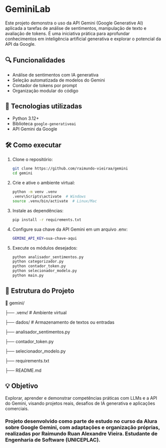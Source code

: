 # GeminiLab

Este projeto demonstra o uso da API Gemini (Google Generative AI) aplicada a tarefas de análise de sentimentos, manipulação de texto e avaliação de tokens. É uma iniciativa prática para aprofundar conhecimentos em inteligência artificial generativa e explorar o potencial da API da Google.

## 🔍 Funcionalidades

- Análise de sentimentos com IA generativa
- Seleção automatizada de modelos do Gemini
- Contador de tokens por prompt
- Organização modular do código

## 🧠 Tecnologias utilizadas

- Python 3.12+
- Biblioteca `google-generativeai`
- API Gemini da Google

## 🛠️ Como executar

1. Clone o repositório:
   
   ```bash
   git clone https://github.com/raimundo-vieiraa/gemini
   cd gemini
   
2. Crie e ative o ambiente virtual:
   
   ```bash
   python -m venv .venv
   .venv\Scripts\activate  # Windows
   source .venv/bin/activate  # Linux/Mac
3. Instale as dependências:
   
   ```bash
   pip install -r requirements.txt
4. Configure sua chave da API Gemini em um arquivo .env:
   
   ```bash
   GEMINI_API_KEY=sua-chave-aqui
5. Execute os módulos desejados:
    
   ```bash
   python analisador_sentimentos.py
   python categorizador.py
   python contador_token.py
   python selecionador_modelo.py
   python main.py

## 📂 Estrutura do Projeto
📁 gemini/

 ├── .venv/                    # Ambiente virtual
 
 ├── dados/                    # Armazenamento de textos ou entradas
 
 ├── analisador_sentimentos.py
 
 ├── contador_token.py
 
 ├── selecionador_modelo.py
 
 ├── requirements.txt
 
 ├── README.md

## 💡 Objetivo
Explorar, aprender e demonstrar competências práticas com LLMs e a API do Gemini, visando projetos reais, desafios de IA generativa e aplicações comerciais.

### Projeto desenvolvido como parte de estudo no curso da Alura sobre Google Gemini, com adaptações e organização próprias, realizadas por Raimundo Ruan Alexandre Vieira. Estudante de Engenharia de Software (UNICEPLAC).

   
